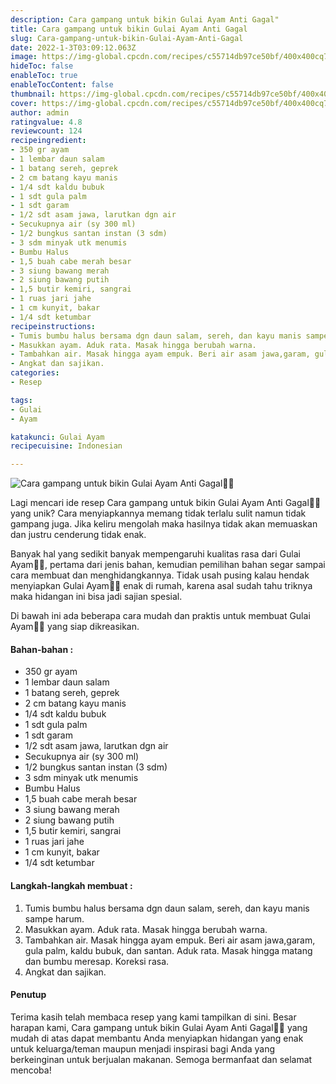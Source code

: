 ```yaml
---
description: Cara gampang untuk bikin Gulai Ayam Anti Gagal"
title: Cara gampang untuk bikin Gulai Ayam Anti Gagal
slug: Cara-gampang-untuk-bikin-Gulai-Ayam-Anti-Gagal
date: 2022-1-3T03:09:12.063Z
image: https://img-global.cpcdn.com/recipes/c55714db97ce50bf/400x400cq70/photo.jpg
hideToc: false
enableToc: true
enableTocContent: false
thumbnail: https://img-global.cpcdn.com/recipes/c55714db97ce50bf/400x400cq70/photo.jpg
cover: https://img-global.cpcdn.com/recipes/c55714db97ce50bf/400x400cq70/photo.jpg
author: admin
ratingvalue: 4.8
reviewcount: 124
recipeingredient:
- 350 gr ayam
- 1 lembar daun salam
- 1 batang sereh, geprek
- 2 cm batang kayu manis
- 1/4 sdt kaldu bubuk
- 1 sdt gula palm
- 1 sdt garam
- 1/2 sdt asam jawa, larutkan dgn air
- Secukupnya air (sy 300 ml)
- 1/2 bungkus santan instan (3 sdm)
- 3 sdm minyak utk menumis
- Bumbu Halus
- 1,5 buah cabe merah besar
- 3 siung bawang merah
- 2 siung bawang putih
- 1,5 butir kemiri, sangrai
- 1 ruas jari jahe
- 1 cm kunyit, bakar
- 1/4 sdt ketumbar
recipeinstructions:
- Tumis bumbu halus bersama dgn daun salam, sereh, dan kayu manis sampe harum.
- Masukkan ayam. Aduk rata. Masak hingga berubah warna.
- Tambahkan air. Masak hingga ayam empuk. Beri air asam jawa,garam, gula palm, kaldu bubuk, dan santan. Aduk rata. Masak hingga matang dan bumbu meresap. Koreksi rasa.
- Angkat dan sajikan.
categories:
- Resep

tags:
- Gulai
- Ayam

katakunci: Gulai Ayam
recipecuisine: Indonesian

---
```


![Cara gampang untuk bikin Gulai Ayam Anti Gagal👩‍🍳](https://img-global.cpcdn.com/recipes/c55714db97ce50bf/400x400cq70/photo.jpg)

Lagi mencari ide resep Cara gampang untuk bikin Gulai Ayam Anti Gagal👩‍🍳 yang unik? Cara menyiapkannya memang tidak terlalu sulit namun tidak gampang juga. Jika keliru mengolah maka hasilnya tidak akan memuaskan dan justru cenderung tidak enak.

Banyak hal yang sedikit banyak mempengaruhi kualitas rasa dari Gulai Ayam👩‍🍳, pertama dari jenis bahan, kemudian pemilihan bahan segar sampai cara membuat dan menghidangkannya. Tidak usah pusing kalau hendak menyiapkan Gulai Ayam👩‍🍳 enak di rumah, karena asal sudah tahu triknya maka hidangan ini bisa jadi sajian spesial.

Di bawah ini ada beberapa cara mudah dan praktis untuk membuat Gulai Ayam👩‍🍳 yang siap dikreasikan.

<!--inarticleads1-->

#### Bahan-bahan :

- 350 gr ayam
- 1 lembar daun salam
- 1 batang sereh, geprek
- 2 cm batang kayu manis
- 1/4 sdt kaldu bubuk
- 1 sdt gula palm
- 1 sdt garam
- 1/2 sdt asam jawa, larutkan dgn air
- Secukupnya air (sy 300 ml)
- 1/2 bungkus santan instan (3 sdm)
- 3 sdm minyak utk menumis
- Bumbu Halus
- 1,5 buah cabe merah besar
- 3 siung bawang merah
- 2 siung bawang putih
- 1,5 butir kemiri, sangrai
- 1 ruas jari jahe
- 1 cm kunyit, bakar
- 1/4 sdt ketumbar

<!--inarticleads2-->

#### Langkah-langkah membuat :

1. Tumis bumbu halus bersama dgn daun salam, sereh, dan kayu manis sampe harum.
1. Masukkan ayam. Aduk rata. Masak hingga berubah warna.
1. Tambahkan air. Masak hingga ayam empuk. Beri air asam jawa,garam, gula palm, kaldu bubuk, dan santan. Aduk rata. Masak hingga matang dan bumbu meresap. Koreksi rasa.
1. Angkat dan sajikan.

#### Penutup

Terima kasih telah membaca resep yang kami tampilkan di sini. Besar harapan kami, Cara gampang untuk bikin Gulai Ayam Anti Gagal👩‍🍳 yang mudah di atas dapat membantu Anda menyiapkan hidangan yang enak untuk keluarga/teman maupun menjadi inspirasi bagi Anda yang berkeinginan untuk berjualan makanan. Semoga bermanfaat dan selamat mencoba!